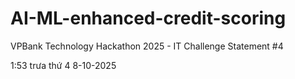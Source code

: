 # AI-ML-enhanced-credit-scoring
VPBank Technology Hackathon 2025 - IT Challenge Statement #4

1:53 trưa thứ 4 8-10-2025

